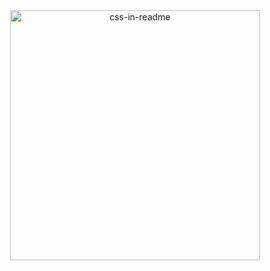 <div align="center">
    <img src="joeStlylin.svg" width="400" height="400" alt="css-in-readme">
</div>